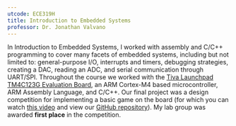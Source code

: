 ```yaml
---
utcode: ECE319H
title: Introduction to Embedded Systems
professor: Dr. Jonathan Valvano
---
```

In Introduction to Embedded Systems, I worked with assembly and C/C++ programming to cover many facets of embedded systems, including but not limited to: general-purpose I/O, interrupts and timers, debugging strategies, creating a DAC, reading an ADC, and serial communication through UART/SPI. Throughout the course we worked with the [Tiva Launchpad TM4C123G Evaluation Board](https://www.ti.com/tool/EK-TM4C123GXL), an ARM Cortex-M4 based microcontroller, ARM Assembly Language, and C/C++. Our final project was a design competition for implementing a basic game on the board (for which you can watch [this video](https://www.youtube.com/watch?v=L5PAtDdpwP4) and view our [GitHub repository](https://github.com/IshDeshpa/EE319H-Lab10-PvZ)). My lab group was awarded **first place** in the competition.
